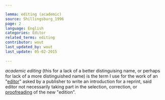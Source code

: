 ```yaml
---

lemma: editing (academic)
source: Shillingsburg_1996
page: 2 
language: English
categories: Editor
related_terms: editing
contributor: wout
last_updated_by: wout
last_update: 05-02-2015
        
---
```


_academic editing_ (this for a lack of a better distinguising name, or perhaps for lack of a more distinguished name) is the term I use for the work of an "[editor](editor.html)" asked by a publisher to write an introduction for a reprint, said editor not necessarily taking part in the selection, correction, or [proofreading](proofsPage.html) of the new "edition".

